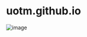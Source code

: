 # uotm.github.io

![image](https://user-images.githubusercontent.com/98183554/169604172-bb598c73-80d1-471e-8123-0530c1a15db9.png)

